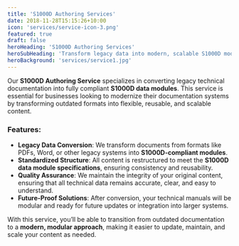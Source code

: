 ```yaml
---
title: 'S1000D Authoring Services'
date: 2018-11-28T15:15:26+10:00
icon: 'services/service-icon-3.png'
featured: true
draft: false
heroHeading: 'S1000D Authoring Services'
heroSubHeading: 'Transform legacy data into modern, scalable S1000D modules for seamless future updates.'
heroBackground: 'services/service1.jpg'
---
```


Our **S1000D Authoring Service** specializes in converting legacy technical documentation into fully compliant **S1000D data modules**. This service is essential for businesses looking to modernize their documentation systems by transforming outdated formats into flexible, reusable, and scalable content.

### **Features:**

* **Legacy Data Conversion**: We transform documents from formats like PDFs, Word, or other legacy systems into **S1000D-compliant modules**.
* **Standardized Structure**: All content is restructured to meet the **S1000D data module specifications**, ensuring consistency and reusability.
* **Quality Assurance**: We maintain the integrity of your original content, ensuring that all technical data remains accurate, clear, and easy to understand.
* **Future-Proof Solutions**: After conversion, your technical manuals will be modular and ready for future updates or integration into larger systems.

With this service, you’ll be able to transition from outdated documentation to a **modern, modular approach**, making it easier to update, maintain, and scale your content as needed.
